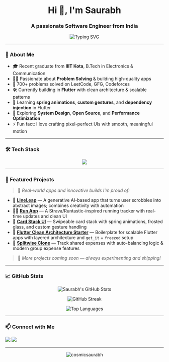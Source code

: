<!-- README.md -->

<h1 align="center">Hi 👋, I'm Saurabh</h1>
<h3 align="center">A passionate Software Engineer from India</h3>

<p align="center">
  <img src="https://readme-typing-svg.herokuapp.com?font=Fira+Code&duration=2000&pause=1000&color=36BCF7&center=true&vCenter=true&width=500&height=50&lines=Flutter+Engineer;Clean+Architecture+Practitioner;DSA+Problem+Solver;System+Design+Learner" alt="Typing SVG" />
</p>

---

### 🚀 About Me

- 🎓 Recent graduate from **IIIT Kota**, B.Tech in Electronics & Communication
- 👨‍💻 Passionate about **Problem Solving** & building high-quality apps
- 🧠 700+ problems solved on LeetCode, GFG, Codeforces  
- 🛠 Currently building in **Flutter** with clean architecture & scalable patterns
- 🌱 Learning **spring animations**, **custom gestures**, and **dependency injection** in Flutter
- 🧩 Exploring **System Design**, **Open Source**, and **Performance Optimization**
- ⚡ Fun fact: I love crafting pixel-perfect UIs with smooth, meaningful motion

---

### 🛠️ Tech Stack

<p align="center">
  <img src="https://skillicons.dev/icons?i=flutter,dart,react,cpp,python,firebase,git,github,figma,linux,androidstudio,vscode" />
</p>

---

### 🚨 Featured Projects

> 🧩 *Real-world apps and innovative builds I'm proud of:*

- 🧠 **[LineLeap](https://github.com/cosmicsaurabh/lineleap)** — A generative AI-based app that turns user scrobbles into abstract images; combines creativity with automation
- 🏃‍♂️ **[Run App](https://github.com/cosmicsaurabh/fitness-app)** — A Strava/Runtastic-inspired running tracker with real-time updates and clean UI
- 🎴 **[Card Stack UI](https://github.com/cosmicsaurabh/card-stack-ui)** — Swipeable card stack with spring animations, frosted glass, and custom gesture handling
- 🧱 **[Flutter Clean Architecture Starter](https://github.com/cosmicsaurabh/flutter-clean-arch-starter)** — Boilerplate for scalable Flutter apps with layered architecture and `get_it` + `freezed` setup
- 💸 **[Splitwise Clone](https://github.com/cosmicsaurabh/splitwise-clone)** — Track shared expenses with auto-balancing logic & modern group expense features

> 🚧 *More projects coming soon — always experimenting and shipping!*


---

### 📈 GitHub Stats

<p align="center">
  <img src="https://github-readme-stats.vercel.app/api?username=cosmicsaurabh&show_icons=true&theme=radical" alt="Saurabh's GitHub Stats" />
</p>

<p align="center">
  <img src="https://github-readme-streak-stats.herokuapp.com?user=cosmicsaurabh&theme=radical" alt="GitHub Streak" />
</p>

<p align="center">
  <img src="https://github-readme-stats.vercel.app/api/top-langs/?username=cosmicsaurabh&layout=compact&theme=radical" alt="Top Languages" />
</p>

---

### 📫 Connect with Me

<p align="left">
  <a href="https://www.linkedin.com/in/cosmic-saurabh-yadav/" target="_blank"><img src="https://img.shields.io/badge/LinkedIn-blue?logo=linkedin&style=for-the-badge" /></a>
  <a href="mailto:saurabh.iiitk.job@gmail.com"><img src="https://img.shields.io/badge/Gmail-red?logo=gmail&style=for-the-badge" /></a>
</p>

---

<p align="center">
  <img src="https://komarev.com/ghpvc/?username=cosmicsaurabh&label=Profile%20views&color=0e75b6&style=flat" alt="cosmicsaurabh" />
</p>
